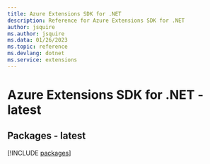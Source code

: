 ```yaml
---
title: Azure Extensions SDK for .NET
description: Reference for Azure Extensions SDK for .NET
author: jsquire
ms.author: jsquire
ms.data: 01/26/2023
ms.topic: reference
ms.devlang: dotnet
ms.service: extensions
---
```

# Azure Extensions SDK for .NET - latest
## Packages - latest
[!INCLUDE [packages](extensions-index.md)]